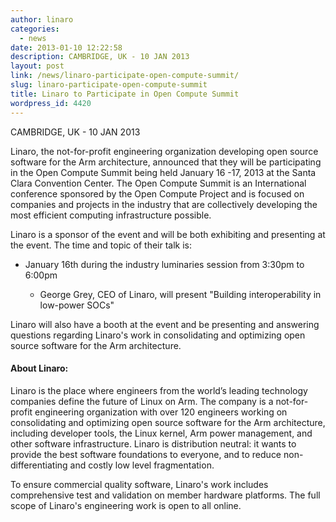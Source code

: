 ```yaml
---
author: linaro
categories:
  - news
date: 2013-01-10 12:22:58
description: CAMBRIDGE, UK - 10 JAN 2013
layout: post
link: /news/linaro-participate-open-compute-summit/
slug: linaro-participate-open-compute-summit
title: Linaro to Participate in Open Compute Summit
wordpress_id: 4420
---
```


CAMBRIDGE, UK - 10 JAN 2013

Linaro, the not-for-profit engineering organization developing open source software for the Arm architecture, announced that they will be participating in the Open Compute Summit being held January 16 -17, 2013 at the Santa Clara Convention Center. The Open Compute Summit is an International conference sponsored by the Open Compute Project and is focused on companies and projects in the industry that are collectively developing the most efficient computing infrastructure possible.

Linaro is a sponsor of the event and will be both exhibiting and presenting at the event. The time and topic of their talk is:

- January 16th during the industry luminaries session from 3:30pm to 6:00pm

  - George Grey, CEO of Linaro, will present "Building interoperability in low-power SOCs"

Linaro will also have a booth at the event and be presenting and answering questions regarding Linaro's work in consolidating and optimizing open source software for the Arm architecture.

#### **About Linaro:**

Linaro is the place where engineers from the world’s leading technology companies define the future of Linux on Arm. The company is a not-for-profit engineering organization with over 120 engineers working on consolidating and optimizing open source software for the Arm architecture, including developer tools, the Linux kernel, Arm power management, and other software infrastructure. Linaro is distribution neutral: it wants to provide the best software foundations to everyone, and to reduce non-differentiating and costly low level fragmentation.

To ensure commercial quality software, Linaro's work includes comprehensive test and validation on member hardware platforms. The full scope of Linaro's engineering work is open to all online.
